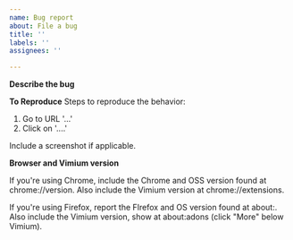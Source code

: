 ```yaml
---
name: Bug report
about: File a bug
title: ''
labels: ''
assignees: ''

---
```


**Describe the bug**

**To Reproduce**
Steps to reproduce the behavior:
1. Go to URL '...'
2. Click on '....' 

Include a screenshot if applicable.

**Browser and Vimium version**

If you're using Chrome, include the Chrome and OSS version found at chrome://version. Also include the Vimium version at chrome://extensions.

If you're using Firefox, report the FIrefox and OS version found at about:. Also include the Vimium version, show at about:adons (click "More" below Vimium).

